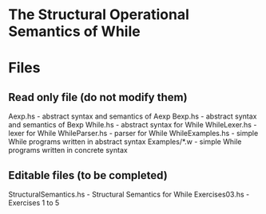 # The Structural Operational Semantics of While

# Files

## Read only file (do not modify them)

Aexp.hs          - abstract syntax and semantics of Aexp
Bexp.hs          - abstract syntax and semantics of Bexp
While.hs         - abstract syntax for While
WhileLexer.hs    - lexer for While
WhileParser.hs   - parser for While
WhileExamples.hs - simple While programs written in abstract syntax
Examples/*.w     - simple While programs written in concrete syntax

## Editable files (to be completed)

StructuralSemantics.hs - Structural Semantics for While
Exercises03.hs      - Exercises 1 to 5
